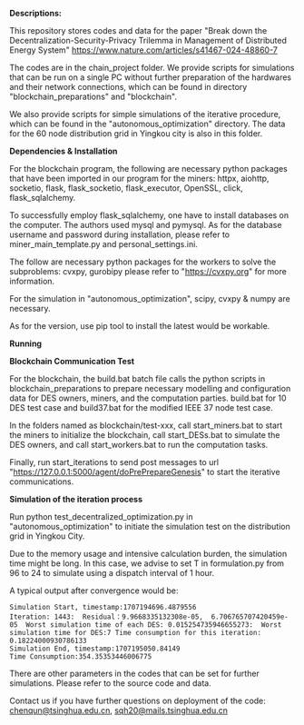 **Descriptions:**

This repository stores codes and data for the paper "Break down the Decentralization-Security-Privacy Trilemma in Management of Distributed Energy System"
https://www.nature.com/articles/s41467-024-48860-7

The codes are in the chain_project folder. We provide scripts for simulations that can be run on a single PC without further preparation of the hardwares and their network connections, which can be found in directory "blockchain_preparations" and "blockchain".

We also provide scripts for simple simulations of the iterative procedure, which can be found in the "autonomous_optimization" directory. The data for the 60 node distribution grid in Yingkou city is also in this folder.

**Dependencies & Installation**

For the blockchain program, the following are necessary python packages that have been imported in our program for the miners:
httpx, aiohttp, socketio, flask, flask_socketio, flask_executor, OpenSSL, click, flask_sqlalchemy.

To successfully employ flask_sqlalchemy, one have to install databases on the computer. The authors used mysql and pymysql. As for the database username and password during installation, please refer to miner_main_template.py and personal_settings.ini.

The follow are necessary python packages for the workers to solve the subproblems:
cvxpy, gurobipy
please refer to "<https://cvxpy.org>" for  more information.

For the simulation in "autonomous_optimization", scipy, cvxpy & numpy are necessary.

As for the version, use pip tool to install the latest would be workable.

**Running**

**Blockchain Communication Test**

For the blockchain, the build.bat batch file calls the python scripts in blockchain_preparations to prepare necessary modelling and configuration data for DES owners, miners, and the computation parties.
build.bat for 10 DES test case and build37.bat for the modified IEEE 37 node test case.

In the folders named as blockchain/test-xxx, call start_miners.bat to start the miners to initialize the blockchain, call start_DESs.bat to simulate the DES owners, and call start_workers.bat to run the computation tasks. 

Finally, run start_iterations to send post messages to url "<https://127.0.0.1:5000/agent/doPrePrepareGenesis>" to start the iterative communications.

**Simulation of the iteration process**

Run python test_decentralized_optimization.py in "autonomous_optimization" to initiate the simulation test on the distribution grid in Yingkou City. 

Due to the memory usage and intensive calculation burden, the simulation time might be long. In this case, we advise to set T in formulation.py from 96 to 24 to simulate using a dispatch interval of 1 hour.

A typical output after convergence would be:

```
Simulation Start, timestamp:1707194696.4879556
Iteration: 1443:  Residual：9.9668335132308e-05,  6.706765707420459e-05  Worst simulation time of each DES: 0.015254735946655273:  Worst simulation time for DES:7 Time consumption for this iteration: 0.18224000930786133
Simulation End, timestamp:1707195050.84149
Time Consumption:354.35353446006775

```

There are other parameters in the codes that can be set for further simulations. Please refer to the source code and data.

Contact us if you have further questions on deployment of the code: chenqun@tsinghua.edu.cn, sqh20@mails.tsinghua.edu.cn


